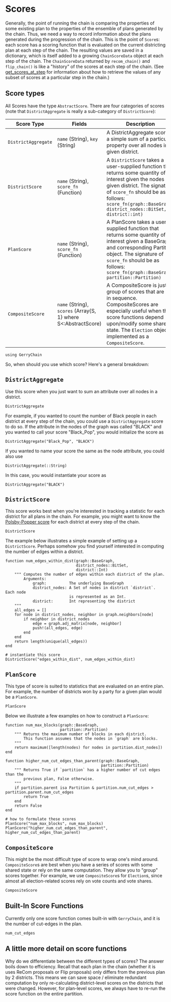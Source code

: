 # Scores

Generally, the point of running the chain is comparing the properties of some
existing plan to the properties of the ensemble of plans generated by the chain.
Thus, we need a way to record information about the plans generated during the
progression of the chain. This is the point of `Score`s: each score has a
scoring function that is evaluated on the current districting plan at each step
of the chain. The resulting values are saved in a dictionary, which is itself
added to a growing `ChainScoreData` object at each step of the chain.
The `ChainScoreData` returned by `recom_chain()` and `flip_chain()` is like
a "history" of the scores at each step of the chain.
(See [get_scores_at_step](#get_scores_at_step) for information about how to
retrieve the values of any subset of scores at a particular step in the chain.)

## Score types
All Scores have the type `AbstractScore`. There are four categories of scores
(note that `DistrictAggregate` is really a sub-category of `DistrictScore`):

| Score Type          | Fields                                                     | Description                                                                                                                                                                                                                                            |
|---------------------|------------------------------------------------------------|--------------------------------------------------------------------------------------------------------------------------------------------------------------------------------------------------------------------------------------------------------|
| `DistrictAggregate` | `name` (String), `key` (String)                                | A DistrictAggregate score is a simple sum of a particular property over all nodes in a given district.                                                                                                                                                  |
| `DistrictScore`     | `name` (String), `score_fn` (Function)                         | A `DistrictScore` takes a user-supplied function that returns some quantity of interest given the nodes in a given district. The signature of `score_fn` should be as follows: `score_fn(graph::BaseGraph, district_nodes::BitSet, district::int)` |
| `PlanScore`         | `name` (String),  `score_fn` (Function)                         | A PlanScore takes a user-supplied function that returns some quantity of interest given a BaseGraph and corresponding Partition object. The signature of `score_fn` should be as follows: `score_fn(graph::BaseGraph, partition::Partition)`               |
| `CompositeScore`    | `name` (String),  `scores` (Array{S, 1} where S<:AbstractScore) | A CompositeScore is just a group of scores that are run in sequence. CompositeScores are especially useful when the score functions depend upon/modify some shared state. The `Election` object is implemented as a `CompositeScore`.                                                                               |

<!---
The below @setup macro is sets up the import for all the @repl and @example blocks
rendered below.
-->
```@setup env
using GerryChain
```
So, when should you use which score? Here's a general breakdown:
## `DistrictAggregate`
Use this score when you just want to sum an attribute over all nodes in a
district.

```@docs
DistrictAggregate
```
For example, if you wanted to count the number of Black people in
each district at every step of the chain, you could use a `DistrictAggregate`
score to do so. If the attribute in the nodes of the graph was called "BLACK" and
you wanted to call your score "Black_Pop", you would initialize the score as

```@repl env
DistrictAggregate("Black_Pop", "BLACK")
```

If you wanted to name your score the same as the node attribute, you could also
use
```@docs
DistrictAggregate(::String)
```
In this case, you would instantiate your score as
```@repl env
DistrictAggregate("BLACK")
```


## `DistrictScore`
This score works best when you're interested in tracking a statistic for each
district for all plans in the chain. For example, you might want to know the
[Polsby-Popper score](https://en.wikipedia.org/wiki/Polsby%E2%80%93Popper_test)
for each district at every step of the chain.

```@docs
DistrictScore
```

The example below illustrates a simple example of setting up a `DistrictScore`.
Perhaps somehow you find yourself interested in computing the number of edges
within a district.

```@repl env
function num_edges_within_dist(graph::BaseGraph,
                               district_nodes::BitSet,
                               district::Int)
    """ Computes the number of edges within each district of the plan.
        Arguments:
            graph:          The underlying BaseGraph
            district_nodes: A Set of nodes in district `district`. Each node
                            is represented as an Int.
            district:       Int representing the district
    """
    all_edges = []
    for node in district_nodes, neighbor in graph.neighbors[node]
        if neighbor in district_nodes
            edge = graph.adj_matrix[node, neighbor]
            push!(all_edges, edge)
        end
    end
    return length(unique(all_edges))
end

# instantiate this score
DistrictScore("edges_within_dist", num_edges_within_dist)
```

## `PlanScore`
This type of score is suited to statistics that are evaluated on an entire plan.
For example, the number of districts won by a party for a given plan would be a
`PlanScore`.

```@docs
PlanScore
```

Below we illustrate a few examples on how to construct a `PlanScore`:

```@repl env
function num_max_blocks(graph::BaseGraph,
                        partition::Partition)
    """ Returns the maximum number of blocks in each district.
        This function assumes that the nodes in `graph` are blocks.
    """
    return maximum([length(nodes) for nodes in partition.dist_nodes])
end

function higher_num_cut_edges_than_parent(graph::BaseGraph,
                                          partition::Partition)
    """ Returns True if `partition` has a higher number of cut edges than the
        previous plan, False otherwise.
    """
    if partition.parent isa Partition & partition.num_cut_edges > partition.parent.num_cut_edges
        return True
    end
    return False
end

# how to formulate these scores
PlanScore("num_max_blocks", num_max_blocks)
PlanScore("higher_num_cut_edges_than_parent", higher_num_cut_edges_than_parent)
```

## `CompositeScore`
This might be the most difficult type of score to wrap one's mind around.
`CompositeScore`s are best when you have a series of scores with some shared
state or rely on the same computation. They allow you to "group" scores together.
For example, we use `CompositeScore`s for `Election`s, since almost all
election-related scores rely on vote counts and vote shares.

```@docs
CompositeScore
```

## Built-In Score Functions

Currently only one score function comes built-in with `GerryChain`, and it is
the number of cut-edges in the plan.
```@docs
num_cut_edges
```

## A little more detail on score functions

Why do we differentiate between the different types of scores? The answer boils
down to efficiency. Recall that each plan in the chain (whether it is uses
  ReCom proposals or Flip proposals) only differs from the previous plan by
2 districts. This means we can save space / eliminate redundant computation by
only re-calculating district-level scores on the districts that were changed.
However, for plan-level scores, we always have to re-run the score function
on the entire partition.
